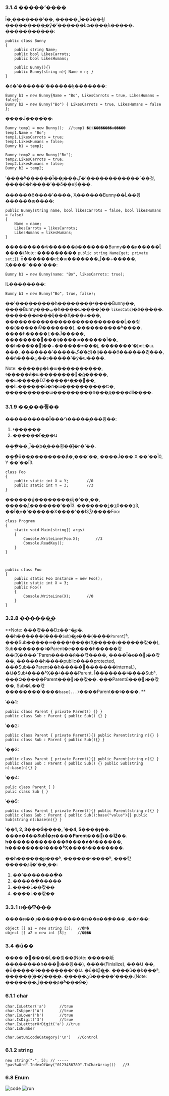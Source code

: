 
### 3.1.4 �����ʼ����

Ϊ�˼�������ʼ��, �����ڵ��ù��췽���������ֱ�ӳ�ʼ������Ŀɷ����ֶλ�����. �����������:

	public class Bunny
	{
		public string Name;
		public bool LikesCarrots;
		public bool LikesHumans;

		public Bunny(){}
		public Bunny(string n){ Name = n; }
	}

�ó�ʼ������ʼ������ķ�������:

	Bunny b1 = new Bunny{Name = "Bo", LikesCarrots = true, LikesHumans = false};
	Bunny b2 = new Bunny("Bo") { LikesCarrots = true, LikesHumans = false };

����Ĵ����ͬ��:

	Bunny temp1 = new Bunny();	//temp1 �Ǳ��������ɵ�����
	temp1.Name = "Bo";
	temp1.LikesCarrots = true;
	temp1.LikesHumans = false;
	Bunny b1 = temp1;

	Bunny temp2 = new Bunny("Bo");
	temp2.LikesCarrots = true;
	temp2.LikesHumans = false;
	Bunny b2 = temp2;

ʹ����ʱ������Ϊ��ȷ���ڳ�ʼ������������׳��쳣, ����õ�һ����ʼ��δ��ɵĶ���.

������ö����ʼ����, Ҳ������Bunny��Ĺ��췽�����ܿ�ѡ����:

	public Bunny(string name, bool likesCarrots = false, bool likesHumans = false)
	{
		Name = name;
		LikesCarrots = likesCarrots;
		LikesHumans = likesHumans;
	}

���������ŵ������ǿ�������Bunny���ֶκ�����Ϊֻ����(Note: ��������� `public string Name{get; private set;}`). ȱ�������еĿ�ѡ�������ڵ��÷�����, Ҳ����˵���´���:

	Bunny b1 = new Bunny(name: "Bo", likesCarrots: true);

IL��������:

	Bunny b1 = new Bunny("Bo", true, false);

��ʹ���������һ��������ʵ����Bunny��, ����Bunny���ټ�һ����ѡ����(�� `likesCats`)�ǿ��ܳ���. �������ø���ĳ���Ҳ���±���, ���������������������������Ĺ��췽��(�����Ѿ�������), ����������ʱ����. ����һ�����Է��ֵĴ�����, ��������޸���ĳ����ѡ������Ĭ��ֵ, ��һ�����򼯵ĵ��÷������±���ǰ, �������ʹ�þɵĿ�ѡֵ. ���, �������ʹ�����ڲ�ͬ�汾�ĳ����б��ֶ����Ƶļ���, ��ñ����ڹ��з�����ʹ�ÿ�ѡ����.

Note: �����ᵽ�Ŀ�ѡ����������, ʵ�����ǿ�ѡ��������﷨�ǵ�����, ��ѡ����ֻ�Ǳ�����ʵ�ֵ��﷨��, ��IL������û�п�ѡ����������Ե�, ����������ѡ���������п��ܶ�д����dll����.

### 3.1.9 ��̬���췽��

����������Ϊ���Դ�����̬���췽��:
1. ʵ������
2. ������ľ�̬��Ա

��̬�ֶ��ڵ��þ�̬���췽��֮ǰִ�г�ʼ��.

��̬�ֶΰ��ֶ��������Ⱥ�˳���ʼ��, ����Ĵ��� X ��ʼ��Ϊ0, Y ��ʼ��Ϊ3.

	class Foo
	{
		public static int X = Y;		//0
		public static int Y = 3;		//3
	}

������ǵ��������ֶεĳ�ʼ��˳��, �����ֶζ�������ʼ��Ϊ3. �������ȴ�ӡ0���ӡ3, ��Ϊ�ֶγ�ʼ������X����ʼ��Ϊ3Ǯʵ����Foo:

	class Program
	{
	    static void Main(string[] args)
	    {
	        Console.WriteLine(Foo.X);		//3
	        Console.ReadKey();
	    }
	}
	
	
	
	public class Foo
	{
	    public static Foo Instance = new Foo();
	    public static int X = 3;
	    public Foo()
	    {
	        Console.WriteLine(X);		//0
	    }
	}
	
### 3.2.8 ������̳�

**Note: ���캯���ǲ��ᱻ�̳е�. ��һ������(����`Sub`)�̳и���(����`Parent`)ʱ, ���Sub�����ⲿ����ʵ����(Ҳ�����ɹ������캯��), Sub�����ܷ��ʵ�Parent�е�����һ�����캯��(Ҳ����˵Paren�����й��캯����, ����Ĭ�ϵ��޲ι��캯��, ������һ����public����protected, ���Sub��Parent��ͬһ�����򼯻�������internal.), �Ա�Subʵ����ʱҲ�ܹ�ʵ����Parent. Ĭ�������ʵ����Subʱ, ���Զ�����Parent���޲ι��캯��. ���Parentû���޲ι��캯��, Sub�Ĺ��캯��������ʾ����`base(...)`��ִ��Parent��ʵ����. **

ʾ��1: 

	public class Parent { private Parent() {} }
	public class Sub : Parent { public Sub() {} }

ʾ��2: 

	public class Parent { private Parent(){} public Parent(string n){} }
	public class Sub : Parent { public Sub(){} }

ʾ��3: 

	public class Parent { private Parent(){} public Parent(string n){} }
	public class Sub : Parent { public Sub() {} public Sub(string n):base(n){} }

ʾ��4:

	pulic class Parent { }
	pulic class Sub { }

ʾ��5: 

	public class Parent { private Parent(){} public Parent(string n){} }
	public class Sub : Parent { public Sub():base("value"){} public Sub(string n):base(n){} }

**ʾ��1, 2, 3���Ǵ����, ʾ��4, 5����ȷ��. ���е�4��SubĬ�ϻ����Parent���޲ι��캯��. һ�������������б����ǿ�ʵ������, һ��������ʵ����ʱҲ����ʵ��������.**

��һ������̳и���ʱ, ������ʵ����ʱ, ���캯�����ֶεĳ�ʼ��˳��:

1. ��ʼ��������ֶ�
2. ������ֶ�����
3. ����Ĺ��캯��
4. ����Ĺ��캯��




### 3.3.1 װ��Ͳ���

����ͷ��͵ı���ֻ��֧������ת��, ����֧��װ��ת��:

	object [] a1 = new string [3];	//�Ϸ�
	object [] a2 = new int [3];		//����

### 3.4 �ṹ��

���� �޲����Ĺ��췽��(Note: �����岻���ֶ�����һ���޲ι��췽��), ��ֹ��(Finialize), ���Ա ��, �ṹ�����ӵ��������г�Ա.
�ṹ�岻�ܼ̳�.
����ṹ��ķ���ʱ, ������ʾָ��ÿ���ֶ�.
�����ڽṹ�����ʼ���ֶ�.(Note: �������ڶ����ֶε�ͬʱ���ֶθ�ֵ)

### 6.1.1 char

	char.IsLetter('a')		//true
	char.IsUpper('A')		//true
	char.IsLower('b')		//true
	char.IsDigit('3')		//true
	char.IsLettterOrDigit('a') //true
	char.IsNumber

	char.GetUnicodeCategory('\n')	//Control

### 6.1.2 string

	new string("-", 5);	// -----
	"pas5w0rd".IndexOfAny("0123456789".ToCharArray())	//3

### 6.8 Enum

![code](../Resources/Images/enum-convert-code-snipping.png)
![run](../Resources/Images/enum-introduction-run-result.png)
